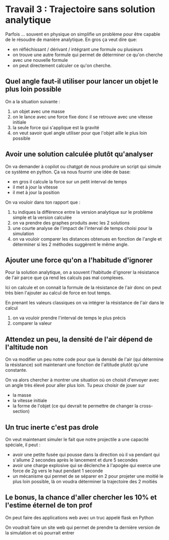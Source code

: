 # Travail 3 : Trajectoire sans solution analytique

Parfois ... souvent en physique on simplifie un problème pour être capable de le résoudre
de manière analytique. En gros ça veut dire que:
- en réfléchissant / dérivant / intégrant une formule ou plusieurs
- on trouve une autre formule qui permet de déterminer ce qu'on cherche avec une nouvelle formule
- on peut directement calculer ce qu'on cherche.

## Quel angle faut-il utiliser pour lancer un objet le plus loin possible

On a la situation suivante : 
1. un objet avec une masse
2. on le lance avec une force fixe donc il se retrouve avec une vitesse initiale
3. la seule force qui s'applique est la gravité
4. on veut savoir quel angle utiliser pour que l'objet aille le plus loin possible


## Avoir une solution calculée plutôt qu'analyser

On va demander à copilot ou chatgpt de nous produire un script qui simule ce système
en python. Ça va nous fournir une idée de base:
- en gros il calcule la force sur un petit interval de temps
- il met à jour la vitesse
- il met à jour la position

On va vouloir dans ton rapport que :
1. tu indiques la différence entre la version analytique sur le problème simple et la version calculée
2. on va prendre des graphes produits avec les 2 solutions
3. une courte analyse de l'impact de l'interval de temps choisi pour la simulation
4. on va vouloir comparer les distances obtenues en fonction de l'angle et déterminer si les 2 méthodes suggèrent le même angle.

## Ajouter une force qu'on a l'habitude d'ignorer

Pour la solution analytique, on a souvent l'habitude d'ignorer la résistance de l'air
parce que ça rend les calculs pas mal complexes.

Ici on calcule et on connait la formule de la résistance de l'air donc on peut très bien l'ajouter
au calcul de force en tout temps.

En prenant les valeurs classiques on va intégrer la résistance de l'air dans le calcul
1. on va vouloir prendre l'interval de temps le plus précis
2. comparer la valeur

## Attendez un peu, la densité de l'air dépend de l'altitude non

On va modifier un peu notre code pour que la densité de l'air (qui détermine la résistance)
soit maintenant une fonction de l'altitude plutôt qu'une constante.

On va alors chercher à montrer une situation où on choisit d'envoyer avec un angle très élevé pour
aller plus loin. Tu peux choisir de jouer sur 
- la masse
- la vitesse initiale
- la forme de l'objet (ce qui devrait te permettre de changer la cross-section)

## Un truc inerte c'est pas drole

On veut maintenant simuler le fait que notre projectile a une capacité spéciale, il peut :
- avoir une petite fusée qui pousse dans la direction où il va pendant qui s'allume 2 secondes après le lancement et dure 5 secondes
- avoir une charge explosive qui se déclenche à l'apogée qui exerce une force de 2g vers le haut pendant 1 seconde
- un mécanisme qui permet de se séparer en 2 pour projeter une moitié le plus loin possible, là on voudra déterminer la trajectoire des 2 moitiés



## Le bonus, la chance d'aller chercher les 10% et l'estime éternel de ton prof

On peut faire des applications web avec un truc appelé flask en Python

On voudrait faire un site web qui permet de prendre ta dernière version de la simulation
et où pourrait entrer